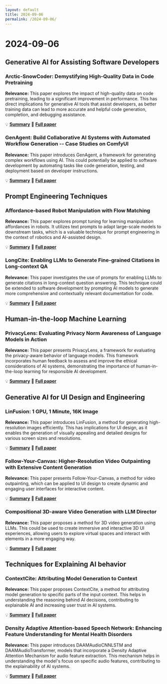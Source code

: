 ```yaml
---
layout: default
title: 2024-09-06
permalink: /2024-09-06/
---
```


# 2024-09-06

## Generative AI for Assisting Software Developers

### Arctic-SnowCoder: Demystifying High-Quality Data in Code Pretraining

**Relevance:** This paper explores the impact of high-quality data on code pretraining, leading to a significant improvement in performance. This has direct implications for generative AI tools that assist developers, as better training data can lead to more accurate and helpful code generation, completion, and debugging assistance.

💡 **[Summary](2409.02326.html)** 📄 **[Full paper](https://arxiv.org/pdf/2409.02326)**

### GenAgent: Build Collaborative AI Systems with Automated Workflow Generation -- Case Studies on ComfyUI

**Relevance:** This paper introduces GenAgent, a framework for generating complex workflows using AI. This could potentially be applied to software development by automating tasks like code generation, testing, and deployment based on developer instructions.

💡 **[Summary](2409.01392.html)** 📄 **[Full paper](https://arxiv.org/pdf/2409.01392)**

## Prompt Engineering Techniques

### Affordance-based Robot Manipulation with Flow Matching

**Relevance:** This paper explores prompt tuning for learning manipulation affordances in robots. It utilizes text prompts to adapt large-scale models to downstream tasks, which is a valuable technique for prompt engineering in the context of robotics and AI-assisted design.

💡 **[Summary](2409.01083.html)** 📄 **[Full paper](https://arxiv.org/pdf/2409.01083)**

### LongCite: Enabling LLMs to Generate Fine-grained Citations in Long-context QA

**Relevance:** This paper investigates the use of prompts for enabling LLMs to generate citations in long-context question answering. This technique could be extended to software development by prompting AI models to generate more comprehensive and contextually relevant documentation for code.

💡 **[Summary](2409.02897.html)** 📄 **[Full paper](https://arxiv.org/pdf/2409.02897)**

## Human-in-the-loop Machine Learning

### PrivacyLens: Evaluating Privacy Norm Awareness of Language Models in Action

**Relevance:** This paper presents PrivacyLens, a framework for evaluating the privacy-aware behavior of language models. This framework incorporates human feedback to assess and improve the ethical considerations of AI systems, demonstrating the importance of human-in-the-loop learning for responsible AI development.

💡 **[Summary](2409.00138.html)** 📄 **[Full paper](https://arxiv.org/pdf/2409.00138)**

## Generative AI for UI Design and Engineering

### LinFusion: 1 GPU, 1 Minute, 16K Image

**Relevance:** This paper introduces LinFusion, a method for generating high-resolution images efficiently. This has implications for UI design, as it enables the generation of visually appealing and detailed designs for various screen sizes and resolutions.

💡 **[Summary](2409.02097.html)** 📄 **[Full paper](https://arxiv.org/pdf/2409.02097)**

### Follow-Your-Canvas: Higher-Resolution Video Outpainting with Extensive Content Generation

**Relevance:** This paper presents Follow-Your-Canvas, a method for video outpainting, which can be applied to UI design to create dynamic and engaging user interfaces for interactive content.

💡 **[Summary](2409.01055.html)** 📄 **[Full paper](https://arxiv.org/pdf/2409.01055)**

### Compositional 3D-aware Video Generation with LLM Director

**Relevance:** This paper proposes a method for 3D video generation using LLMs. This could be used to create immersive and interactive 3D UI experiences, allowing users to explore virtual spaces and interact with elements in a more engaging way.

💡 **[Summary](2409.00558.html)** 📄 **[Full paper](https://arxiv.org/pdf/2409.00558)**

## Techniques for Explaining AI behavior

### ContextCite: Attributing Model Generation to Context

**Relevance:** This paper proposes ContextCite, a method for attributing model generation to specific parts of the input context. This helps in understanding the reasoning behind AI decisions, contributing to explainable AI and increasing user trust in AI systems.

💡 **[Summary](2409.00729.html)** 📄 **[Full paper](https://arxiv.org/pdf/2409.00729)**

### Density Adaptive Attention-based Speech Network: Enhancing Feature Understanding for Mental Health Disorders

**Relevance:** This paper introduces DAAMAudioCNNLSTM and DAAMAudioTransformer, models that incorporate a Density Adaptive Attention Mechanism for audio feature extraction. This mechanism helps in understanding the model's focus on specific audio features, contributing to the explainability of AI systems.

💡 **[Summary](2409.00391.html)** 📄 **[Full paper](https://arxiv.org/pdf/2409.00391)**

